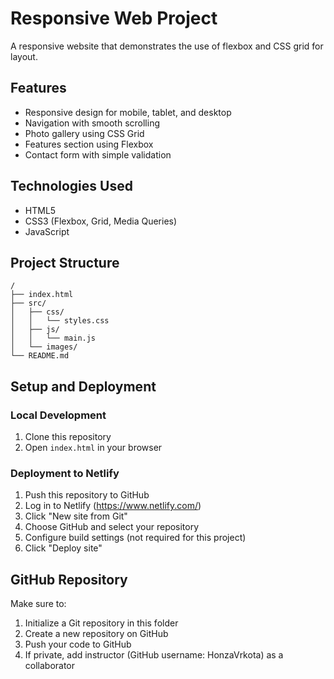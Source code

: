# Responsive Web Project

A responsive website that demonstrates the use of flexbox and CSS grid for layout.

## Features

- Responsive design for mobile, tablet, and desktop
- Navigation with smooth scrolling
- Photo gallery using CSS Grid
- Features section using Flexbox
- Contact form with simple validation

## Technologies Used

- HTML5
- CSS3 (Flexbox, Grid, Media Queries)
- JavaScript

## Project Structure

```
/
├── index.html
├── src/
│   ├── css/
│   │   └── styles.css
│   ├── js/
│   │   └── main.js
│   └── images/
└── README.md
```

## Setup and Deployment

### Local Development

1. Clone this repository
2. Open `index.html` in your browser

### Deployment to Netlify

1. Push this repository to GitHub
2. Log in to Netlify (https://www.netlify.com/)
3. Click "New site from Git"
4. Choose GitHub and select your repository
5. Configure build settings (not required for this project)
6. Click "Deploy site"

## GitHub Repository

Make sure to:
1. Initialize a Git repository in this folder
2. Create a new repository on GitHub
3. Push your code to GitHub
4. If private, add instructor (GitHub username: HonzaVrkota) as a collaborator 